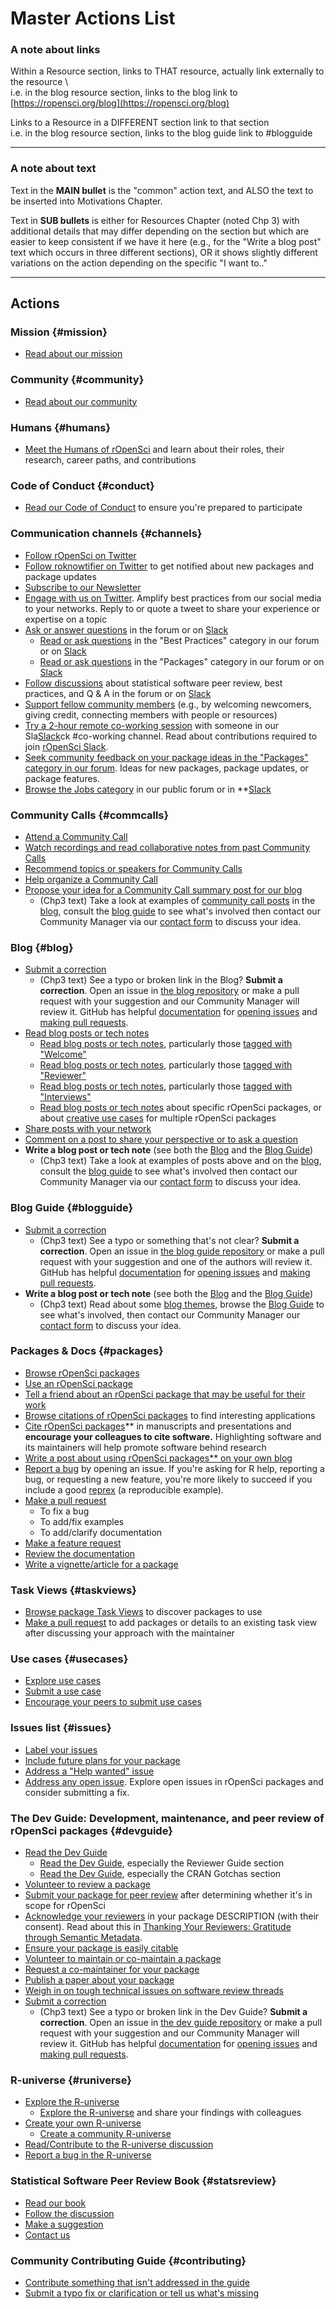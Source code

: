 # Master Actions List

### A note about links

Within a Resource section, links to THAT resource, actually link externally to the resource  \  
i.e. in the blog resource section, links to the blog link to [https://ropensci.org/blog](https://ropensci.org/blog)

Links to a Resource in a DIFFERENT section link to that section  \
i.e. in the blog resource section, links to the blog guide link to #blogguide

---

### A note about text

Text in the **MAIN bullet** is the "common" action text, and ALSO the text to be inserted into Motivations Chapter. 

Text in **SUB bullets** is either for Resources Chapter (noted Chp 3) with additional details that may differ depending on the section but which are easier to keep consistent if we have it here (e.g., for the "Write a blog post" text which occurs in three different sections), OR it shows slightly different variations on the action depending on the specific "I want to.."

---

## Actions


### Mission {#mission}

*   [Read about our mission](#mission)

### Community {#community}

*   [Read about our community](#community) 

### Humans {#humans}

*   [Meet the Humans of rOpenSci](#humans) and learn about their roles, their research, career paths, and contributions 


### Code of Conduct {#conduct}

*   [Read our Code of Conduct](#conduct) to ensure you're prepared to participate


### Communication channels {#channels}

*   [Follow rOpenSci on Twitter](#channels)
*   [Follow roknowtifier on Twitter](#channels) to get notified about new packages and package updates
*   [Subscribe to our Newsletter](#channels)
*   [Engage with us on Twitter](#channels). Amplify best practices from our social media to your networks. Reply to or quote a tweet to share your experience or expertise on a topic
*   [Ask or answer questions](#channels) in the forum or on [Slack](#channels-slack)
    *   [Read or ask questions](#channels) in the "Best Practices" category in our forum or on [Slack](#channels-slack)
    *   [Read or ask questions](#channels) in the "Packages" category in our forum or on [Slack](#channels-slack)
*   [Follow discussions](#channels) about statistical software peer review, best practices, and Q & A in the forum or on [Slack](#channels-slack)
*   [Support fellow community members](#channels) (e.g., by welcoming newcomers, giving credit, connecting members with people or resources)
*   [Try a 2-hour remote co-working session](#channels-slack) with someone in our Sla[Slack](#channels-slack)ck #co-working channel. Read about contributions required to join [rOpenSci Slack](#channels-slack).
*   [Seek community feedback on your package ideas in the "Packages" category in our forum](#channels-forum). Ideas for new packages, package updates, or package features.
*   [Browse the Jobs category](#channels) in our public forum or in **[Slack](#channels-slack)

### Community Calls {#commcalls}

*   [Attend a Community Call](#commcalls)
*   [Watch recordings and read collaborative notes from past Community Calls](#commcalls)
*   [Recommend topics or speakers for Community Calls](#commcalls)
*   [Help organize a Community Call](#commcalls)
*   [Propose your idea for a Community Call summary post for our blog](#commcalls)
    *   (Chp3 text) Take a look at examples of [community call posts](https://ropensci.org/tags/community-call/) in the [blog](#blog), consult the [blog guide](#blogguide) to see what's involved then contact our Community Manager via our [contact form](https://ropensci.org/contact/) to discuss your idea.


### Blog {#blog}

*   [Submit a correction](#blog)
    *   (Chp3 text) See a typo or broken link in the Blog? **Submit a correction**. Open an issue in [the blog repository](https://github.com/ropensci/roweb3) or make a pull request with your suggestion and our Community Manager will review it. GitHub has helpful [documentation](https://docs.github.com/en/github/collaborating-with-issues-and-pull-requests) for [opening issues](https://docs.github.com/en/github/managing-your-work-on-github/managing-your-work-with-issues) and [making pull requests](https://docs.github.com/en/github/collaborating-with-issues-and-pull-requests/creating-a-pull-request-from-a-fork).
*   [Read blog posts or tech notes](#blog)
    *   [Read blog posts or tech notes](#blog), particularly those [tagged with "Welcome"](#blog-welcome)
    *   [Read blog posts or tech notes](#blog), particularly those [tagged with "Reviewer"](#blog-reviewers)
    *   [Read blog posts or tech notes](#blog), particularly those [tagged with "Interviews"](#blog-interviews)
    *   [Read blog posts or tech notes](#blog) about specific rOpenSci packages, or about [creative use cases](#blog-usecases) for multiple rOpenSci packages
*   [Share posts with your network](#blog)
*   [Comment on a post to share your perspective or to ask a question](#blog)
*   **Write a blog post or tech note** (see both the [Blog](#blog) and the [Blog Guide](#blogguide))
    *   (Chp3 text) Take a look at examples of posts above and on the [blog](https://ropensci.org/blog), consult the [blog guide](#blogguide) to see what's involved then contact our Community Manager via our [contact form](https://ropensci.org/contact/) to discuss your idea.


### Blog Guide {#blogguide}

*   [Submit a correction](#blogguide)
    *   (Chp3 text) See a typo or something that's not clear? **Submit a correction**. Open an issue in [the blog guide repository](https://github.com/ropensci-org/blog-guidance) or make a pull request with your suggestion and one of the authors will review it. GitHub has helpful [documentation](https://docs.github.com/en/github/collaborating-with-issues-and-pull-requests) for [opening issues](https://docs.github.com/en/github/managing-your-work-on-github/managing-your-work-with-issues) and [making pull requests](https://docs.github.com/en/github/collaborating-with-issues-and-pull-requests/creating-a-pull-request-from-a-fork).
*   **Write a blog post or tech note** (see both the [Blog](#blog) and the [Blog Guide](#blogguide))
    *   (Chp3 text) Read about some [blog themes](#blog), 
        browse the [Blog Guide](https://blogguide.ropensci.org/) to see what's involved, 
        then contact our Community Manager our [contact form](https://ropensci.org/contact/) to discuss your idea.


### Packages & Docs {#packages}

*   [Browse rOpenSci packages](#packages)
*   [Use an rOpenSci package](#packages)
*   [Tell a friend about an rOpenSci package that may be useful for their work](#packages)
*   [Browse citations of rOpenSci packages](#packages) to find interesting applications
*   [Cite rOpenSci packages](#packages**)** in manuscripts and presentations and **encourage your colleagues to cite software.** Highlighting software and its maintainers will help promote software behind research
*   [Write a post about using rOpenSci packages** on your own blog](#packages)
*   [Report a bug](#packages) by opening an issue. If you're asking for R help, reporting a bug, or requesting a new feature, you're more likely to succeed if you include a good [reprex](https://reprex.tidyverse.org/articles/reprex-dos-and-donts.html) (a reproducible example).
*   [Make a pull request](#packages)
    *   To fix a bug
    *   To add/fix examples
    *   To add/clarify documentation
*   [Make a feature request](#packages)
*   [Review the documentation](#packages)
*   [Write a vignette/article for a package](#packages)


### Task Views {#taskviews}

*   [Browse package Task Views](#taskviews) to discover packages to use
*   [Make a pull request](#taskviews) to add packages or details to an existing task view after discussing your approach with the maintainer

### Use cases {#usecases}

*   [Explore use cases](#usecases)
*   [Submit a use case](#usecases)
*   [Encourage your peers to submit use cases](#usecases)


### Issues list {#issues}

*   [Label your issues](#issues) 
*   [Include future plans for your package](#issues) 
*   [Address a "Help wanted" issue](#issues) 
*   [Address any open issue](#issues). Explore open issues in rOpenSci packages and consider submitting a fix.

### The Dev Guide: Development, maintenance, and peer review of rOpenSci packages {#devguide}

*   [Read the Dev Guide](#devguide)
    *   [Read the Dev Guide](#devguide), especially the Reviewer Guide section
    *   [Read the Dev Guide](#devguide), especially the CRAN Gotchas section
*   [Volunteer to review a package](#devguide)
*   [Submit your package for peer review](#devguide) after determining whether it's in scope for rOpenSci
*   [Acknowledge your reviewers](#devguide) in your package DESCRIPTION (with their consent). Read about this in [Thanking Your Reviewers: Gratitude through Semantic Metadata](https://ropensci.org/blog/2018/03/16/thanking-reviewers-in-metadata/). 
*   [Ensure your package is easily citable](#devguide)
*   [Volunteer to maintain or co-maintain a package](#devguide)
*   [Request a co-maintainer for your package](#devguide)
*   [Publish a paper about your package](#devguide)
*   [Weigh in on tough technical issues on software review threads](#devguide)
*   [Submit a correction](#devguide)
    *   (Chp3 text) See a typo or broken link in the Dev Guide? **Submit a correction**. Open an issue in [the dev guide repository](https://github.com/ropensci/dev_guide) or make a pull request with your suggestion and our Community Manager will review it. GitHub has helpful [documentation](https://docs.github.com/en/github/collaborating-with-issues-and-pull-requests) for [opening issues](https://docs.github.com/en/github/managing-your-work-on-github/managing-your-work-with-issues) and [making pull requests](https://docs.github.com/en/github/collaborating-with-issues-and-pull-requests/creating-a-pull-request-from-a-fork).


### R-universe {#runiverse}
*   [Explore the R-universe](#runiverse)
    *   [Explore the R-universe](#runiverse) and share your findings with colleagues
*   [Create your own R-universe](#runiverse)
    *   [Create a community R-universe](#runiverse)
*   [Read/Contribute to the R-universe discussion](#runiverse)
*   [Report a bug in the R-universe](#runiverse)

### Statistical Software Peer Review Book {#statsreview}

*   [Read our book](#statsreview)
*   [Follow the discussion](#statsreview) 
*   [Make a suggestion](#statsreview)
*   [Contact us](#statsreview)

### Community Contributing Guide {#contributing}

*   [Contribute something that isn't addressed in the guide](#contributing)
*   [Submit a typo fix or clarification or tell us what's missing](#contributing)
